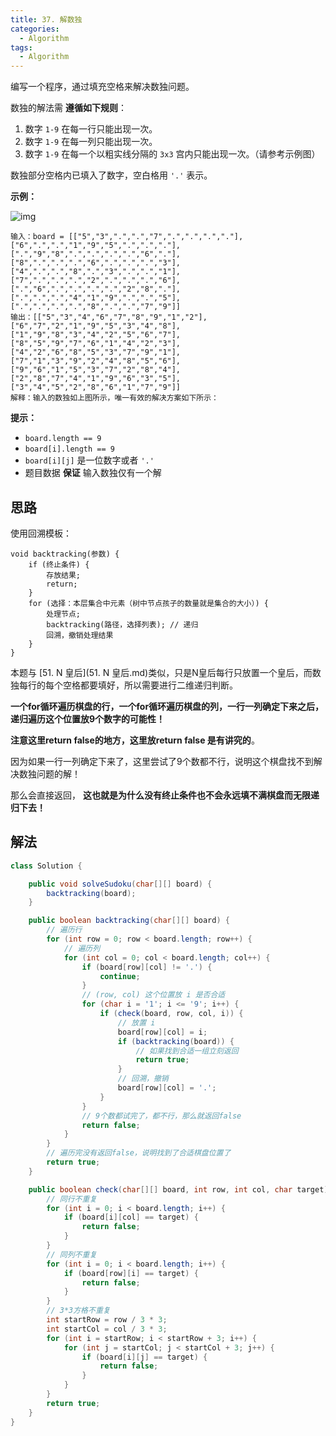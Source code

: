 ```yaml
---
title: 37. 解数独
categories:
  - Algorithm
tags:
  - Algorithm
---
```


编写一个程序，通过填充空格来解决数独问题。

数独的解法需 **遵循如下规则**：

1. 数字 `1-9` 在每一行只能出现一次。
2. 数字 `1-9` 在每一列只能出现一次。
3. 数字 `1-9` 在每一个以粗实线分隔的 `3x3` 宫内只能出现一次。（请参考示例图）

数独部分空格内已填入了数字，空白格用 `'.'` 表示。

 

**示例：**

![img](https://assets.leetcode-cn.com/aliyun-lc-upload/uploads/2021/04/12/250px-sudoku-by-l2g-20050714svg.png)

```
输入：board = [["5","3",".",".","7",".",".",".","."],["6",".",".","1","9","5",".",".","."],[".","9","8",".",".",".",".","6","."],["8",".",".",".","6",".",".",".","3"],["4",".",".","8",".","3",".",".","1"],["7",".",".",".","2",".",".",".","6"],[".","6",".",".",".",".","2","8","."],[".",".",".","4","1","9",".",".","5"],[".",".",".",".","8",".",".","7","9"]]
输出：[["5","3","4","6","7","8","9","1","2"],["6","7","2","1","9","5","3","4","8"],["1","9","8","3","4","2","5","6","7"],["8","5","9","7","6","1","4","2","3"],["4","2","6","8","5","3","7","9","1"],["7","1","3","9","2","4","8","5","6"],["9","6","1","5","3","7","2","8","4"],["2","8","7","4","1","9","6","3","5"],["3","4","5","2","8","6","1","7","9"]]
解释：输入的数独如上图所示，唯一有效的解决方案如下所示：
```

 

**提示：**

- `board.length == 9`
- `board[i].length == 9`
- `board[i][j]` 是一位数字或者 `'.'`
- 题目数据 **保证** 输入数独仅有一个解

## 思路

使用回溯模板：

```
void backtracking(参数) {
    if (终止条件) {
        存放结果;
        return;
    }
    for (选择：本层集合中元素（树中节点孩子的数量就是集合的大小）) {
        处理节点;
        backtracking(路径，选择列表); // 递归
        回溯，撤销处理结果
    }
}
```

本题与 [51. N 皇后](51. N 皇后.md)类似，只是N皇后每行只放置一个皇后，而数独每行的每个空格都要填好，所以需要进行二维递归判断。

**一个for循环遍历棋盘的行，一个for循环遍历棋盘的列，一行一列确定下来之后，递归遍历这个位置放9个数字的可能性！**

**注意这里return false的地方，这里放return false 是有讲究的**。

因为如果一行一列确定下来了，这里尝试了9个数都不行，说明这个棋盘找不到解决数独问题的解！

那么会直接返回， **这也就是为什么没有终止条件也不会永远填不满棋盘而无限递归下去！**

## 解法

```java
class Solution {

    public void solveSudoku(char[][] board) {
        backtracking(board);
    }

    public boolean backtracking(char[][] board) {
        // 遍历行
        for (int row = 0; row < board.length; row++) {
            // 遍历列
            for (int col = 0; col < board.length; col++) {
                if (board[row][col] != '.') {
                    continue;
                }
                // (row, col) 这个位置放 i 是否合适
                for (char i = '1'; i <= '9'; i++) {
                    if (check(board, row, col, i)) {
                        // 放置 i
                        board[row][col] = i;
                        if (backtracking(board)) {
                            // 如果找到合适一组立刻返回
                            return true;
                        }
                        // 回溯，撤销
                        board[row][col] = '.';
                    }
                }
                // 9个数都试完了，都不行，那么就返回false
                return false;
            }
        }
        // 遍历完没有返回false，说明找到了合适棋盘位置了
        return true;
    }

    public boolean check(char[][] board, int row, int col, char target) {
        // 同行不重复
        for (int i = 0; i < board.length; i++) {
            if (board[i][col] == target) {
                return false;
            }
        }
        // 同列不重复
        for (int i = 0; i < board.length; i++) {
            if (board[row][i] == target) {
                return false;
            }
        }
        // 3*3方格不重复
        int startRow = row / 3 * 3;
        int startCol = col / 3 * 3;
        for (int i = startRow; i < startRow + 3; i++) {
            for (int j = startCol; j < startCol + 3; j++) {
                if (board[i][j] == target) {
                    return false;
                }
            }
        }
        return true;
    }
}
```


